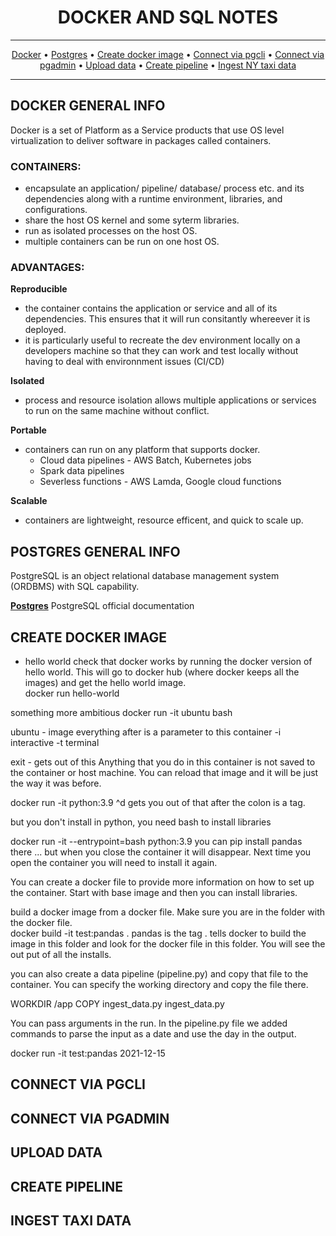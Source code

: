 <div align="center">
    
# DOCKER AND SQL NOTES 
<hr />

[Docker](#docker-general-info) •
[Postgres](#postgres-general-info) •
[Create docker image](#create-docker-image) •
[Connect via pgcli](#connect-via-pgcli) •
[Connect via pgadmin](#connect-via-pgadmin) •
[Upload data](#upload-data) •
[Create pipeline](#create-pipeline) •
[Ingest NY taxi data](#ingest-taxi-data) 
</div>

<hr />

## DOCKER GENERAL INFO
Docker is a set of Platform as a Service products that use OS level virtualization to deliver software in packages called containers.

### CONTAINERS:
- encapsulate an application/ pipeline/ database/ process etc. and its dependencies along with a runtime environment, libraries, and configurations.   
- share the host OS kernel and some syterm libraries. 
- run as isolated processes on the host OS. 
- multiple containers can be run on one host OS.

### ADVANTAGES: 

__Reproducible__ 
- the container contains the application or service and all of its dependencies. This ensures that it will run consitantly whereever it is deployed. 
- it is particularly useful to recreate the dev environment locally on a developers machine so that they can work and test locally without having to deal with environnment issues (CI/CD)

__Isolated__ 
- process and resource isolation allows multiple applications or services to run on the same machine without conflict. 

__Portable__ 
- containers can run on any platform that supports docker. 
    - Cloud data pipelines - AWS Batch, Kubernetes jobs
    - Spark data pipelines 
    - Severless functions - AWS Lamda, Google cloud functions
    
__Scalable__ 
- containers are lightweight, resource efficent, and quick to scale up.

  

## POSTGRES GENERAL INFO
PostgreSQL is an object relational database management system (ORDBMS) with SQL capability. 

**[Postgres](https://www.postgresql.org/docs/16/index.html)** PostgreSQL official documentation  


## CREATE DOCKER IMAGE

- hello world 
check that docker works by running the docker version of hello world. This will go to docker hub (where docker keeps all the images) and get the hello world image.   
docker run hello-world 

something more ambitious 
docker run -it ubuntu bash

ubuntu - image 
everything after is a parameter to this container
-i interactive 
-t terminal 

exit - gets out of this 
Anything that you do in this container is not saved to the container or host machine. You can reload that image and it will be just the way it was before. 

docker run -it python:3.9
^d gets you out of that
after the colon is a tag. 

but you don't install in python, you need bash to install libraries

docker run -it --entrypoint=bash python:3.9
you can pip install pandas there ... but when you close the container it will disappear. Next time you open the container you will need to install it again.

You can create a docker file to provide more information on how to set up the container. 
Start with base image and then you can install libraries. 

build a docker image from a docker file. Make sure you are in the folder with the docker file.  
docker build -it test:pandas . 
pandas is the tag
. tells docker to build the image in this folder and look for the docker file in this folder. You will see the out put of all the installs. 

you can also create a data pipeline (pipeline.py) and copy that file to the container. You can specify the working directory and copy the file there. 

WORKDIR /app
COPY ingest_data.py ingest_data.py 

You can pass arguments in the run. In the pipeline.py file we added commands to parse the input as a date and use the day in the output. 

docker run -it test:pandas 2021-12-15

## CONNECT VIA PGCLI
## CONNECT VIA PGADMIN
## UPLOAD DATA 
## CREATE PIPELINE
## INGEST TAXI DATA

